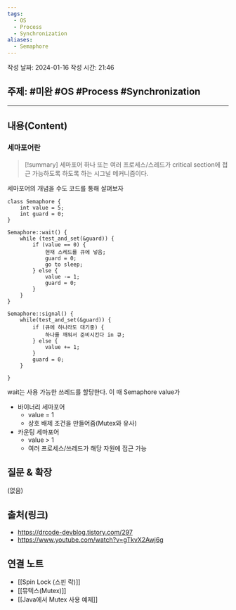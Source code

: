 ```yaml
---
tags:
  - OS
  - Process
  - Synchronization
aliases:
  - Semaphore
---
```

작성 날짜: 2024-01-16
작성 시간: 21:46

## 주제: #미완 #OS #Process #Synchronization 

----
## 내용(Content)
### 세마포어란
>[!summary] 세마포어
>하나 또는 여러 프로세스/스레드가 critical section에 접근 가능하도록 하도록 하는 시그널 메커니즘이다.

세마포어의 개념을 수도 코드를 통해 살펴보자

```text
class Semaphore {
	int value = 5;
	int guard = 0;
}

Semaphore::wait() {
	while (test_and_set(&guard)) {
		if (value == 0) {
			현재 스레드를 큐에 넣음;
			guard = 0;
			go to sleep;
		} else {
			value -= 1;
			guard = 0;
		}
	}
}

Semaphore::signal() {
	while(test_and_set(&guard)) {
		if (큐에 하나라도 대기중) {
			하나를 깨워서 준비시킨다 in 큐;
		} else {
			value += 1;
		}
		guard = 0;
	}

}
```

wait는 사용 가능한 쓰레드를 할당한다. 이 때 Semaphore value가 

- 바이너리 세마포어
	- value = 1
	- 상호 배제 조건을 만들어줌(Mutex와 유사)
- 카운팅 세마포어
	- value > 1
	- 여러 프로세스/쓰레드가 해당 자원에 접근 가능

## 질문 & 확장

(없음)

## 출처(링크)
- https://drcode-devblog.tistory.com/297
- https://www.youtube.com/watch?v=gTkvX2Awj6g
## 연결 노트
- [[Spin Lock (스핀 락)]]
- [[뮤텍스(Mutex)]]
- [[Java에서 Mutex 사용 예제]]








